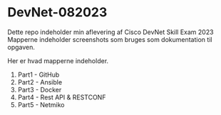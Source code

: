 # DevNet-082023

Dette repo indeholder min aflevering af Cisco DevNet Skill Exam 2023
Mapperne indeholder screenshots som bruges som dokumentation til opgaven.

Her er hvad mapperne indeholder.
1. Part1 - GitHub
2. Part2 - Ansible
3. Part3 - Docker
4. Part4 - Rest API & RESTCONF
5. Part5 - Netmiko
